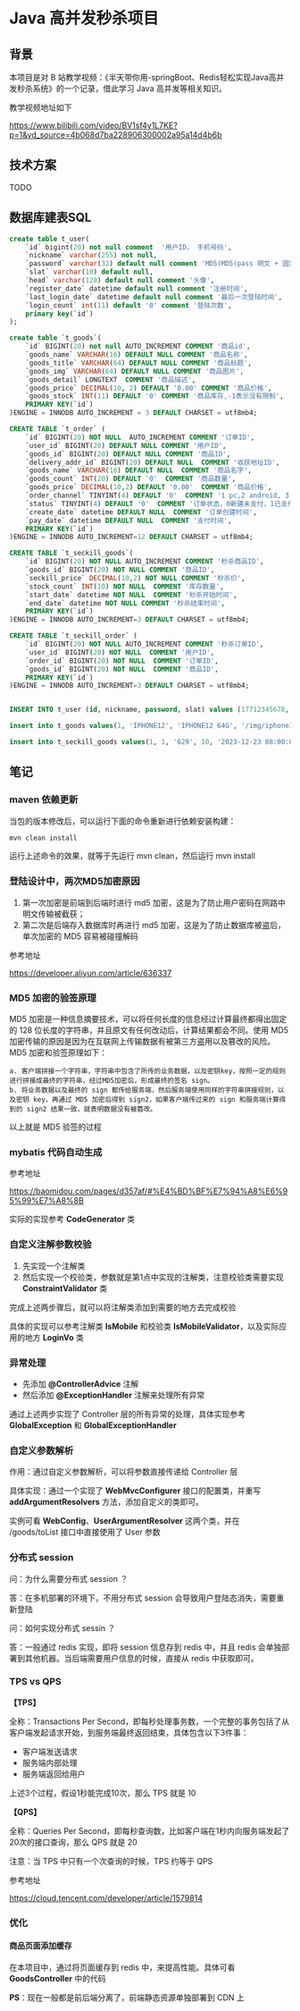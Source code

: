 # Java 高并发秒杀项目

## 背景
本项目是对 B 站教学视频：《半天带你用-springBoot、Redis轻松实现Java高并发秒杀系统》的一个记录，借此学习 Java 高并发等相关知识。

教学视频地址如下

https://www.bilibili.com/video/BV1sf4y1L7KE?p=1&vd_source=4b068d7ba228906300002a95a14d4b6b

## 技术方案
TODO

## 数据库建表SQL
```sql
create table t_user(
    `id` bigint(20) not null comment  '用户ID， 手机号码',
    `nickname` varchar(255) not null,
    `password` varchar(32) default null comment 'MD5(MD5(pass 明文 + 固定salt)  + salt)',
    `slat` varchar(10) default null,
    `head` varchar(128) default null comment '头像',
    `register_date` datetime default null comment '注册时间',
    `last_login_date` datetime default null comment '最后一次登陆时间',
    `login_count` int(11) default '0' comment '登陆次数',
    primary key(`id`)
);

create table `t_goods`(
	`id` BIGINT(20) not null AUTO_INCREMENT COMMENT '商品id',
	`goods_name` VARCHAR(16) DEFAULT NULL COMMENT '商品名称',
	`goods_title` VARCHAR(64) DEFAULT NULL COMMENT '商品标题',
	`goods_img` VARCHAR(64) DEFAULT NULL COMMENT '商品图片',
	`goods_detail` LONGTEXT  COMMENT '商品描述',
	`goods_price` DECIMAL(10, 2) DEFAULT '0.00' COMMENT '商品价格',
	`goods_stock` INT(11) DEFAULT '0' COMMENT '商品库存,-1表示没有限制',
	PRIMARY KEY(`id`)
)ENGINE = INNODB AUTO_INCREMENT = 3 DEFAULT CHARSET = utf8mb4;

CREATE TABLE `t_order` (
	`id` BIGINT(20) NOT NULL  AUTO_INCREMENT COMMENT '订单ID',
	`user_id` BIGINT(20) DEFAULT NULL COMMENT '用户ID',
	`goods_id` BIGINT(20) DEFAULT NULL COMMENT '商品ID',
	`delivery_addr_id` BIGINT(20) DEFAULT NULL  COMMENT '收获地址ID',
	`goods_name` VARCHAR(16) DEFAULT NULL  COMMENT '商品名字',
	`goods_count` INT(20) DEFAULT '0'  COMMENT '商品数量',
	`goods_price` DECIMAL(10,2) DEFAULT '0.00'  COMMENT '商品价格',
	`order_channel` TINYINT(4) DEFAULT '0'  COMMENT '1 pc,2 android, 3 ios',
	`status` TINYINT(4) DEFAULT '0'  COMMENT '订单状态，0新建未支付，1已支付，2已发货，3已收货，4已退货，5已完成',
	`create_date` datetime DEFAULT NULL  COMMENT '订单创建时间',
	`pay_date` datetime DEFAULT NULL  COMMENT '支付时间',
	PRIMARY KEY(`id`)
)ENGINE = INNODB AUTO_INCREMENT=12 DEFAULT CHARSET = utf8mb4;

CREATE TABLE `t_seckill_goods`(
	`id` BIGINT(20) NOT NULL AUTO_INCREMENT COMMENT '秒杀商品ID',
	`goods_id` BIGINT(20) NOT NULL COMMENT '商品ID',
	`seckill_price` DECIMAL(10,2) NOT NULL COMMENT '秒杀价',
	`stock_count` INT(10) NOT NULL  COMMENT '库存数量',
	`start_date` datetime NOT NULL  COMMENT '秒杀开始时间',
	`end_date` datetime NOT NULL COMMENT '秒杀结束时间',
	PRIMARY KEY(`id`)
)ENGINE = INNODB AUTO_INCREMENT=3 DEFAULT CHARSET = utf8mb4;

CREATE TABLE `t_seckill_order` (
	`id` BIGINT(20) NOT NULL AUTO_INCREMENT COMMENT '秒杀订单ID',
	`user_id` BIGINT(20) NOT NULL  COMMENT '用户ID',
	`order_id` BIGINT(20) NOT NULL  COMMENT '订单ID',
	`goods_id` BIGINT(20) NOT NULL  COMMENT '商品ID',
	PRIMARY KEY(`id`)
)ENGINE = INNODB AUTO_INCREMENT=3 DEFAULT CHARSET = utf8mb4;


INSERT INTO t_user (id, nickname, password, slat) values (17712345678, 'aric', 'b7797cce01b4b131b433b6acf4add449', '1a2b3c4d');

insert into t_goods values(1, 'IPHONE12', 'IPHONE12 64G', '/img/iphone12.png', 'IPHONE 12 64GB', '6299.00', 100),(2, 'IPHONE12 PRO', 'IPHONE12 PRO 128GB', 'IPHONE12 PRO 128GB', '/img/iphone12pro.png', '9299.00', 100);

insert into t_seckill_goods values(1, 1, '629', 10, '2023-12-23 08:00:00', '2023-12-23 09:00:00'),(2, 2, '929', 10, '2023-12-23 08:00:00', '2023-12-23 09:00:00');

```

## 笔记

### maven 依赖更新
当包的版本修改后，可以运行下面的命令重新进行依赖安装构建：
```bash
mvn clean install
```
运行上述命令的效果，就等于先运行 mvn clean，然后运行 mvn install

### 登陆设计中，两次MD5加密原因
1. 第一次加密是前端到后端时进行 md5 加密，这是为了防止用户密码在网路中明文传输被截获；
2. 第二次是后端存入数据库时再进行 md5 加密，这是为了防止数据库被盗后，单次加密的 MD5 容易被碰撞解码

参考地址

https://developer.aliyun.com/article/636337

### MD5 加密的验签原理
MD5 加密是一种信息摘要技术，可以将任何长度的信息经过计算最终都得出固定的 128 位长度的字符串，并且原文有任何改动后，计算结果都会不同。使用 MD5 加密传输的原因是因为在互联网上传输数据有被第三方盗用以及篡改的风险。
MD5 加密和验签原理如下：

    a. 客户端拼接一个字符串，字符串中包含了所传的业务数据，以及密钥key，按照一定的规则进行拼接成最终的字符串，经过MD5加密后，形成最终的签名 sign。
    b. 将业务数据以及最终的 sign 都传给服务端，然后服务端使用同样的字符串拼接规则，以及密钥 key，再通过 MD5 加密后得到 sign2，如果客户端传过来的 sign 和服务端计算得到的 sign2 结果一致，就表明数据没有被篡改。

以上就是 MD5 验签的过程

### mybatis 代码自动生成
参考地址

https://baomidou.com/pages/d357af/#%E4%BD%BF%E7%94%A8%E6%95%99%E7%A8%8B

实际的实现参考 **CodeGenerator** 类

### 自定义注解参数校验
1. 先实现一个注解类
2. 然后实现一个校验类，参数就是第1点中实现的注解类，注意校验类需要实现 **ConstraintValidator** 类

完成上述两步骤后，就可以将注解类添加到需要的地方去完成校验

具体的实现可以参考注解类 **IsMobile** 和校验类 **IsMobileValidator**，以及实际应用的地方 **LoginVo** 类

### 异常处理
* 先添加 **@ControllerAdvice** 注解
* 然后添加 **@ExceptionHandler** 注解来处理所有异常

通过上述两步实现了 Controller 层的所有异常的处理，具体实现参考 **GlobalException** 和 **GlobalExceptionHandler**

### 自定义参数解析
作用：通过自定义参数解析，可以将参数直接传递给 Controller 层

具体实现：通过一个实现了 **WebMvcConfigurer** 接口的配置类，并重写 **addArgumentResolvers** 方法，添加自定义的类即可。

实例可看 **WebConfig**、**UserArgumentResolver** 这两个类，并在 /goods/toList 接口中直接使用了 User 参数

### 分布式 session
问：为什么需要分布式 session ？

答：在多机部署的环境下，不用分布式 session 会导致用户登陆态消失，需要重新登陆

问：如何实现分布式 sessin ？

答：一般通过 redis 实现，即将 session 信息存到 redis 中，并且 redis 会单独部署到其他机器。当后端需要用户信息的时候，直接从 redis 中获取即可。

### TPS vs QPS
**【TPS】**

全称：Transactions Per Second，即每秒处理事务数，一个完整的事务包括了从客户端发起请求开始，到服务端最终返回结束，具体包含以下3件事：
  * 客户端发送请求
  * 服务端内部处理
  * 服务端返回给用户

上述3个过程，假设1秒能完成10次，那么 TPS 就是 10

**【QPS】**

全称：Queries Per Second，即每秒查询数，比如客户端在1秒内向服务端发起了20次的接口查询，那么 QPS 就是 20

注意：当 TPS 中只有一个次查询的时候，TPS 约等于 QPS

参考地址

https://cloud.tencent.com/developer/article/1579814

### 优化
#### 商品页面添加缓存
在本项目中，通过将页面缓存到 redis 中，来提高性能。具体可看 **GoodsController** 中的代码

**PS**：现在一般都是前后端分离了，前端静态资源单独部署到 CDN 上
